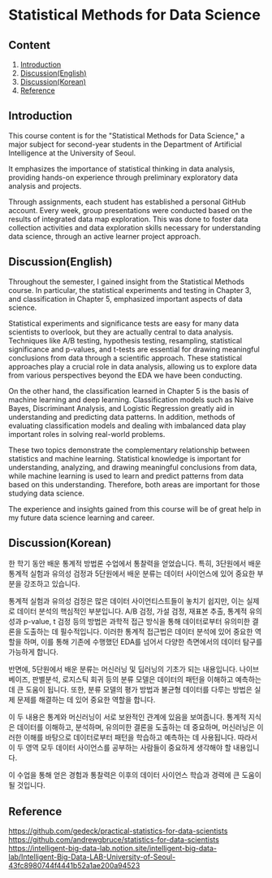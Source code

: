 # Statistical Methods for Data Science

## Content
1. [Introduction](#Introduction)
2. [Discussion(English)](#Discussion(English))
3. [Discussion(Korean)](#Discussion(Korean))
4. [Reference](#Reference)


## Introduction
This course content is for the "Statistical Methods for Data Science," a major subject for second-year students in the Department of Artificial Intelligence at the University of Seoul. 

It emphasizes the importance of statistical thinking in data analysis, providing hands-on experience through preliminary exploratory data analysis and projects.

Through assignments, each student has established a personal GitHub account. 
Every week, group presentations were conducted based on the results of integrated data map exploration. 
This was done to foster data collection activities and data exploration skills necessary for understanding data science, through an active learner project approach.

## Discussion(English)
Throughout the semester, I gained insight from the Statistical Methods course. In particular, the statistical experiments and testing in Chapter 3, and classification in Chapter 5, emphasized important aspects of data science.

Statistical experiments and significance tests are easy for many data scientists to overlook, but they are actually central to data analysis. Techniques like A/B testing, hypothesis testing, resampling, statistical significance and p-values, and t-tests are essential for drawing meaningful conclusions from data through a scientific approach. These statistical approaches play a crucial role in data analysis, allowing us to explore data from various perspectives beyond the EDA we have been conducting.

On the other hand, the classification learned in Chapter 5 is the basis of machine learning and deep learning. Classification models such as Naive Bayes, Discriminant Analysis, and Logistic Regression greatly aid in understanding and predicting data patterns. In addition, methods of evaluating classification models and dealing with imbalanced data play important roles in solving real-world problems.

These two topics demonstrate the complementary relationship between statistics and machine learning. Statistical knowledge is important for understanding, analyzing, and drawing meaningful conclusions from data, while machine learning is used to learn and predict patterns from data based on this understanding. Therefore, both areas are important for those studying data science.

The experience and insights gained from this course will be of great help in my future data science learning and career.

## Discussion(Korean)
한 학기 동안 배운 통계적 방법론 수업에서 통찰력을 얻었습니다. 특히, 3단원에서 배운 통계적 실험과 유의성 검정과 5단원에서 배운 분류는 데이터 사이언스에 있어 중요한 부분을 강조하고 있습니다.

통계적 실험과 유의성 검정은 많은 데이터 사이언티스트들이 놓치기 쉽지만, 이는 실제로 데이터 분석의 핵심적인 부분입니다. A/B 검정, 가설 검정, 재표본 추출, 통계적 유의성과 p-value, t 검정 등의 방법은 과학적 접근 방식을 통해 데이터로부터 유의미한 결론을 도출하는 데 필수적입니다. 이러한 통계적 접근법은 데이터 분석에 있어 중요한 역할을 하며, 이를 통해 기존에 수행했던 EDA를 넘어서 다양한 측면에서의 데이터 탐구를 가능하게 합니다.

반면에, 5단원에서 배운 분류는 머신러닝 및 딥러닝의 기초가 되는 내용입니다. 나이브 베이즈, 판별분석, 로지스틱 회귀 등의 분류 모델은 데이터의 패턴을 이해하고 예측하는 데 큰 도움이 됩니다. 또한, 분류 모델의 평가 방법과 불균형 데이터를 다루는 방법은 실제 문제를 해결하는 데 있어 중요한 역할을 합니다.

이 두 내용은 통계와 머신러닝이 서로 보완적인 관계에 있음을 보여줍니다. 통계적 지식은 데이터를 이해하고, 분석하며, 유의미한 결론을 도출하는 데 중요하며, 머신러닝은 이러한 이해를 바탕으로 데이터로부터 패턴을 학습하고 예측하는 데 사용됩니다. 따라서 이 두 영역 모두 데이터 사이언스를 공부하는 사람들이 중요하게 생각해야 할 내용입니다.

이 수업을 통해 얻은 경험과 통찰력은 이후의 데이터 사이언스 학습과 경력에 큰 도움이 될 것입니다. 

## Reference
https://github.com/gedeck/practical-statistics-for-data-scientists
https://github.com/andrewgbruce/statistics-for-data-scientists
https://intelligent-big-data-lab.notion.site/intelligent-big-data-lab/Intelligent-Big-Data-LAB-University-of-Seoul-43fc8980744f4441b52a1ae200a94523
